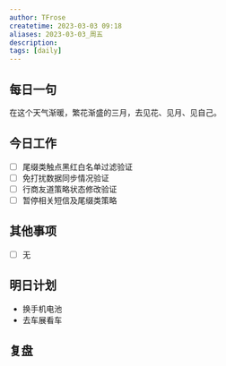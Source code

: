 ```yaml
---
author: TFrose
createtime: 2023-03-03 09:18
aliases: 2023-03-03_周五
description:
tags: [daily]
---
```


## 每日一句
在这个天气渐暖，繁花渐盛的三月，去见花、见月、见自己。

## 今日工作
- [ ] 尾缀类触点黑红白名单过滤验证
- [ ] 免打扰数据同步情况验证
- [ ] 行商友道策略状态修改验证
- [ ] 暂停相关短信及尾缀类策略

## 其他事项
- [ ] 无

## 明日计划
- 换手机电池
- 去车展看车

## 复盘

